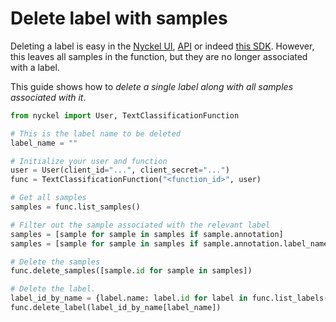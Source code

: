 # Delete label with samples

Deleting a label is easy in the [Nyckel UI](https://www.nyckel.com), [API](https://www.nyckel.com/docs#tags-delete-label) or indeed [this SDK](https://www.nyckel.com/docs/python-sdk). However, this leaves all samples in the function, but they are no longer associated with a label.

This guide shows how to *delete a single label along with all samples associated with it*.

``` py
from nyckel import User, TextClassificationFunction

# This is the label name to be deleted
label_name = "" 

# Initialize your user and function
user = User(client_id="...", client_secret="...")
func = TextClassificationFunction("<function_id>", user)

# Get all samples
samples = func.list_samples()

# Filter out the sample associated with the relevant label
samples = [sample for sample in samples if sample.annotation]
samples = [sample for sample in samples if sample.annotation.label_name == label_to_delete]

# Delete the samples
func.delete_samples([sample.id for sample in samples])

# Delete the label.
label_id_by_name = {label.name: label.id for label in func.list_labels()}
func.delete_label(label_id_by_name[label_name])
```
